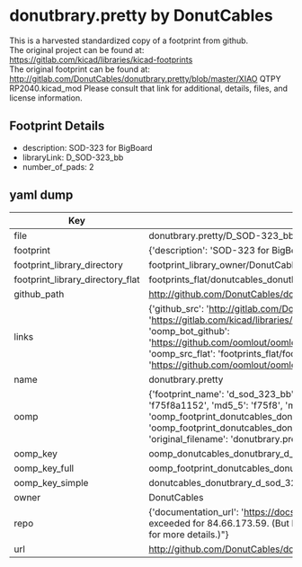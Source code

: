 # donutbrary.pretty by DonutCables  
This is a harvested standardized copy of a footprint from github.  
The original project can be found at:  
https://gitlab.com/kicad/libraries/kicad-footprints  
The original footprint can be found at:
http://gitlab.com/DonutCables/donutbrary.pretty/blob/master/XIAO QTPY RP2040.kicad_mod
Please consult that link for additional, details, files, and license information.  
## Footprint Details
* description: SOD-323 for BigBoard  
* libraryLink: D_SOD-323_bb  
* number_of_pads: 2  
## yaml dump  
| Key | Value |  
| --- | --- |  
| file | donutbrary.pretty/D_SOD-323_bb.kicad_mod |  
| footprint | {'description': 'SOD-323 for BigBoard', 'libraryLink': 'D_SOD-323_bb', 'number_of_pads': 2} |  
| footprint_library_directory | footprint_library_owner/DonutCables_donutbrary.pretty |  
| footprint_library_directory_flat | footprints_flat/donutcables_donutbrary_d_sod_323_bb/working |  
| github_path | http://github.com/DonutCables/donutbrary.pretty/blob/master/D_SOD-323_bb.kicad_mod |  
| links | {'github_src': 'http://gitlab.com/DonutCables/donutbrary.pretty/blob/master/XIAO QTPY RP2040.kicad_mod', 'github_src_repo': 'https://gitlab.com/kicad/libraries/kicad-footprints', 'oomp_bot': 'footprints/donutcables_donutbrary_d_sod_323_bb/working', 'oomp_bot_github': 'https://github.com/oomlout/oomlout_oomp_footprint_bot/tree/main/footprints/donutcables_donutbrary_d_sod_323_bb/working', 'oomp_src_flat': 'footprints_flat/footprints_flat/donutcables_donutbrary_d_sod_323_bb/working', 'oomp_src_flat_github': 'https://github.com/oomlout/oomlout_oomp_footprint_src/tree/main/footprints_flat/donutcables_donutbrary_d_sod_323_bb/working'} |  
| name | donutbrary.pretty |  
| oomp | {'footprint_name': 'd_sod_323_bb', 'library_name': 'donutbrary', 'md5': 'f75f8a11526fc39f5ed7b20271b32775', 'md5_10': 'f75f8a1152', 'md5_5': 'f75f8', 'md5_6': 'f75f8a', 'oomp_key': 'oomp_donutcables_donutbrary_d_sod_323_bb', 'oomp_key_extra': 'oomp_footprint_donutcables_donutbrary_d_sod_323_bb', 'oomp_key_full': 'oomp_footprint_donutcables_donutbrary_d_sod_323_bb_f75f8a', 'oomp_key_simple': 'donutcables_donutbrary_d_sod_323_bb', 'original_filename': 'donutbrary.pretty/D_SOD-323_bb.kicad_mod', 'owner_name': 'donutcables'} |  
| oomp_key | oomp_donutcables_donutbrary_d_sod_323_bb |  
| oomp_key_full | oomp_footprint_donutcables_donutbrary_d_sod_323_bb |  
| oomp_key_simple | donutcables_donutbrary_d_sod_323_bb |  
| owner | DonutCables |  
| repo | {'documentation_url': 'https://docs.github.com/rest/overview/resources-in-the-rest-api#rate-limiting', 'message': "API rate limit exceeded for 84.66.173.59. (But here's the good news: Authenticated requests get a higher rate limit. Check out the documentation for more details.)"} |  
| url | http://github.com/DonutCables/donutbrary.pretty |  

